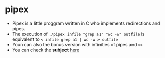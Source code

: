 # pipex
- Pipex is a little proggram written in C who implements redirections and pipes.
- The execution of `./pipex infile "grep a1" "wc -w" outfile` is equivalent to `< infile grep a1 | wc -w > outfile`
- Youn can also the bonus version with infinities of pipes and `>>`
- You can check the **subject** [here](https://cdn.intra.42.fr/pdf/pdf/65872/en.subject.pdf)
